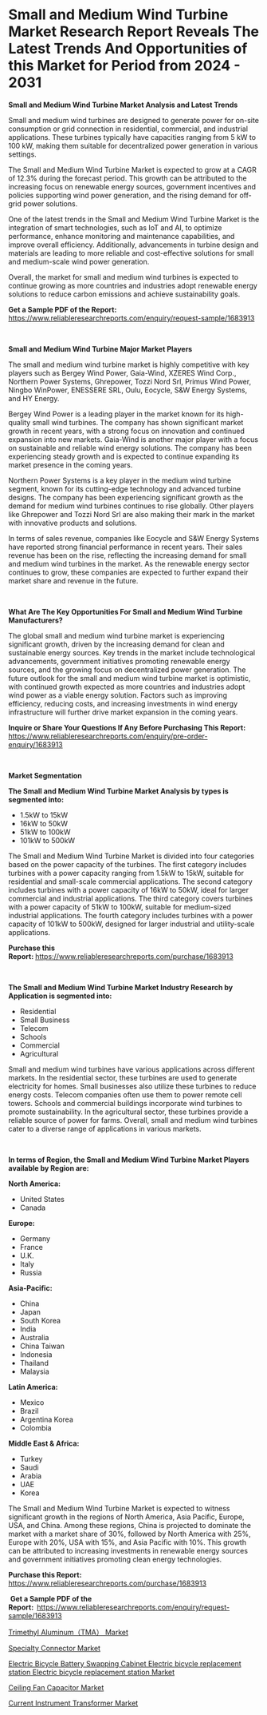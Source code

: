 <p><h1>Small and Medium Wind Turbine Market Research Report Reveals The Latest Trends And Opportunities of this Market for Period from 2024 - 2031</h1></p><p><strong>Small and Medium Wind Turbine Market Analysis and Latest Trends</strong></p>
<p><p>Small and medium wind turbines are designed to generate power for on-site consumption or grid connection in residential, commercial, and industrial applications. These turbines typically have capacities ranging from 5 kW to 100 kW, making them suitable for decentralized power generation in various settings.</p><p>The Small and Medium Wind Turbine Market is expected to grow at a CAGR of 12.3% during the forecast period. This growth can be attributed to the increasing focus on renewable energy sources, government incentives and policies supporting wind power generation, and the rising demand for off-grid power solutions.</p><p>One of the latest trends in the Small and Medium Wind Turbine Market is the integration of smart technologies, such as IoT and AI, to optimize performance, enhance monitoring and maintenance capabilities, and improve overall efficiency. Additionally, advancements in turbine design and materials are leading to more reliable and cost-effective solutions for small and medium-scale wind power generation.</p><p>Overall, the market for small and medium wind turbines is expected to continue growing as more countries and industries adopt renewable energy solutions to reduce carbon emissions and achieve sustainability goals.</p></p>
<p><strong>Get a Sample PDF of the Report:&nbsp;</strong> <a href="https://www.reliableresearchreports.com/enquiry/request-sample/1683913">https://www.reliableresearchreports.com/enquiry/request-sample/1683913</a></p>
<p>&nbsp;</p>
<p><strong>Small and Medium Wind Turbine Major Market Players</strong></p>
<p><p>The small and medium wind turbine market is highly competitive with key players such as Bergey Wind Power, Gaia-Wind, XZERES Wind Corp., Northern Power Systems, Ghrepower, Tozzi Nord Srl, Primus Wind Power, Ningbo WinPower, ENESSERE SRL, Oulu, Eocycle, S&W Energy Systems, and HY Energy.</p><p>Bergey Wind Power is a leading player in the market known for its high-quality small wind turbines. The company has shown significant market growth in recent years, with a strong focus on innovation and continued expansion into new markets. Gaia-Wind is another major player with a focus on sustainable and reliable wind energy solutions. The company has been experiencing steady growth and is expected to continue expanding its market presence in the coming years.</p><p>Northern Power Systems is a key player in the medium wind turbine segment, known for its cutting-edge technology and advanced turbine designs. The company has been experiencing significant growth as the demand for medium wind turbines continues to rise globally. Other players like Ghrepower and Tozzi Nord Srl are also making their mark in the market with innovative products and solutions.</p><p>In terms of sales revenue, companies like Eocycle and S&W Energy Systems have reported strong financial performance in recent years. Their sales revenue has been on the rise, reflecting the increasing demand for small and medium wind turbines in the market. As the renewable energy sector continues to grow, these companies are expected to further expand their market share and revenue in the future.</p></p>
<p>&nbsp;</p>
<p><strong>What Are The Key Opportunities For Small and Medium Wind Turbine Manufacturers?</strong></p>
<p><p>The global small and medium wind turbine market is experiencing significant growth, driven by the increasing demand for clean and sustainable energy sources. Key trends in the market include technological advancements, government initiatives promoting renewable energy sources, and the growing focus on decentralized power generation. The future outlook for the small and medium wind turbine market is optimistic, with continued growth expected as more countries and industries adopt wind power as a viable energy solution. Factors such as improving efficiency, reducing costs, and increasing investments in wind energy infrastructure will further drive market expansion in the coming years.</p></p>
<p><strong>Inquire or Share Your Questions If Any Before Purchasing This Report:</strong> <a href="https://www.reliableresearchreports.com/enquiry/pre-order-enquiry/1683913">https://www.reliableresearchreports.com/enquiry/pre-order-enquiry/1683913</a></p>
<p>&nbsp;</p>
<p><strong>Market Segmentation</strong></p>
<p><strong>The Small and Medium Wind Turbine Market Analysis by types is segmented into:</strong></p>
<p><ul><li>1.5kW to 15kW</li><li>16kW to 50kW</li><li>51kW to 100kW</li><li>101kW to 500kW</li></ul></p>
<p><p>The Small and Medium Wind Turbine Market is divided into four categories based on the power capacity of the turbines. The first category includes turbines with a power capacity ranging from 1.5kW to 15kW, suitable for residential and small-scale commercial applications. The second category includes turbines with a power capacity of 16kW to 50kW, ideal for larger commercial and industrial applications. The third category covers turbines with a power capacity of 51kW to 100kW, suitable for medium-sized industrial applications. The fourth category includes turbines with a power capacity of 101kW to 500kW, designed for larger industrial and utility-scale applications.</p></p>
<p><strong>Purchase this Report:&nbsp;</strong><a href="https://www.reliableresearchreports.com/purchase/1683913">https://www.reliableresearchreports.com/purchase/1683913</a></p>
<p>&nbsp;</p>
<p><strong>The Small and Medium Wind Turbine Market Industry Research by Application is segmented into:</strong></p>
<p><ul><li>Residential</li><li>Small Business</li><li>Telecom</li><li>Schools</li><li>Commercial</li><li>Agricultural</li></ul></p>
<p><p>Small and medium wind turbines have various applications across different markets. In the residential sector, these turbines are used to generate electricity for homes. Small businesses also utilize these turbines to reduce energy costs. Telecom companies often use them to power remote cell towers. Schools and commercial buildings incorporate wind turbines to promote sustainability. In the agricultural sector, these turbines provide a reliable source of power for farms. Overall, small and medium wind turbines cater to a diverse range of applications in various markets.</p></p>
<p>&nbsp;</p>
<p><strong>In terms of Region, the Small and Medium Wind Turbine Market Players available by Region are:</strong></p>
<p>
    <p> <strong> North America: </strong>
        <ul>
            <li>United States</li>
            <li>Canada</li>
        </ul>
        </p> 
    <p> <strong> Europe: </strong>
        <ul>
            <li>Germany</li>
            <li>France</li>
            <li>U.K.</li>
            <li>Italy</li>
            <li>Russia</li>
        </ul>
        </p> 
    <p> <strong> Asia-Pacific: </strong>
        <ul>
            <li>China</li>
            <li>Japan</li>
            <li>South Korea</li>
            <li>India</li>
            <li>Australia</li>
            <li>China Taiwan</li>
            <li>Indonesia</li>
            <li>Thailand</li>
            <li>Malaysia</li>
        </ul>
        </p> 
    <p> <strong> Latin America: </strong>
        <ul>
            <li>Mexico</li>
            <li>Brazil</li>
            <li>Argentina Korea</li>
            <li>Colombia</li>
        </ul>
        </p> 
    <p> <strong> Middle East & Africa: </strong>
        <ul>
            <li>Turkey</li>
            <li>Saudi</li>
            <li>Arabia</li>
            <li>UAE</li>
            <li>Korea</li>
        </ul>
    </p>
    </p>
<p><p>The Small and Medium Wind Turbine Market is expected to witness significant growth in the regions of North America, Asia Pacific, Europe, USA, and China. Among these regions, China is projected to dominate the market with a market share of 30%, followed by North America with 25%, Europe with 20%, USA with 15%, and Asia Pacific with 10%. This growth can be attributed to increasing investments in renewable energy sources and government initiatives promoting clean energy technologies.</p></p>
<p><strong>Purchase this Report: </strong><a href="https://www.reliableresearchreports.com/purchase/1683913">https://www.reliableresearchreports.com/purchase/1683913</a></p>
<p>&nbsp;<strong>Get a Sample PDF of the Report:&nbsp;&nbsp;</strong><a href="https://www.reliableresearchreports.com/enquiry/request-sample/1683913">https://www.reliableresearchreports.com/enquiry/request-sample/1683913</a></p>
<p><strong></strong></p>
<p><p><a href="https://github.com/edytherolanlouisejk1miz0wig/Market-Research-Report-List-1/blob/main/trimethyl-aluminumtma-market.md">Trimethyl Aluminum（TMA） Market</a></p><p><a href="https://medium.com/@kanew14036/specialty-connector-market-the-key-to-successful-business-strategy-forecast-till-2031-78b2c44823e8">Specialty Connector Market</a></p><p><a href="https://github.com/RoccoManning/Market-Research-Report-List-3/blob/main/electric-bicycle-battery-swapping-cabinet-electric-bicycle-replacement-station-electric-bicycle-replacement-station-market.md">Electric Bicycle Battery Swapping Cabinet
Electric bicycle replacement station
Electric bicycle replacement station Market</a></p><p><a href="https://medium.com/@scanw41036/analyzing-ceiling-fan-capacitor-market-global-industry-perspective-and-forecast-2024-to-2031-3457fb83ae21">Ceiling Fan Capacitor Market</a></p><p><a href="https://medium.com/@scanw41036/current-instrument-transformer-market-exploring-market-share-market-trends-and-future-growth-a7e3bae5105e">Current Instrument Transformer Market</a></p></p>
